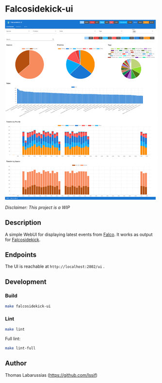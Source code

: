 # Falcosidekick-ui

![falcosidekick-ui](https://github.com/falcosecurity/falcosidekick-ui/raw/master/imgs/webui_01.png)

*Disclaimer: This project is a WIP*

## Description

A simple WebUI for displaying latest events from [Falco](https://falco.org). It works as output for [Falcosidekick](https://github.com/falcosecurity/falcosidekick).

## Endpoints

The UI is reachable at `http://localhost:2802/ui` .

## Development

### Build

```bash
make falcosidekick-ui
```

### Lint

```bash
make lint
```

Full lint:

```bash
make lint-full
```

## Author

Thomas Labarussias (https://github.com/Issif)

